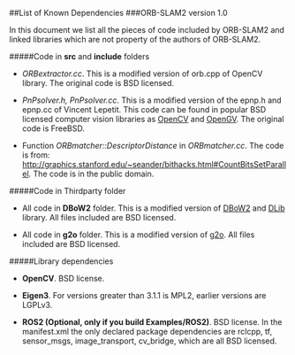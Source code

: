##List of Known Dependencies
###ORB-SLAM2 version 1.0

In this document we list all the pieces of code included  by ORB-SLAM2 and linked libraries which are not property of the authors of ORB-SLAM2.


#####Code in **src** and **include** folders

* *ORBextractor.cc*.
This is a modified version of orb.cpp of OpenCV library. The original code is BSD licensed.

* *PnPsolver.h, PnPsolver.cc*.
This is a modified version of the epnp.h and epnp.cc of Vincent Lepetit. 
This code can be found in popular BSD licensed computer vision libraries as [OpenCV](https://github.com/Itseez/opencv/blob/master/modules/calib3d/src/epnp.cpp) and [OpenGV](https://github.com/laurentkneip/opengv/blob/master/src/absolute_pose/modules/Epnp.cpp). The original code is FreeBSD.

* Function *ORBmatcher::DescriptorDistance* in *ORBmatcher.cc*.
The code is from: http://graphics.stanford.edu/~seander/bithacks.html#CountBitsSetParallel.
The code is in the public domain.

#####Code in Thirdparty folder

* All code in **DBoW2** folder.
This is a modified version of [DBoW2](https://github.com/dorian3d/DBoW2) and [DLib](https://github.com/dorian3d/DLib) library. All files included are BSD licensed.

* All code in **g2o** folder.
This is a modified version of [g2o](https://github.com/RainerKuemmerle/g2o). All files included are BSD licensed.

#####Library dependencies 


* **OpenCV**.
BSD license.

* **Eigen3**.
For versions greater than 3.1.1 is MPL2, earlier versions are LGPLv3.

* **ROS2 (Optional, only if you build Examples/ROS2)**.
BSD license. In the manifest.xml the only declared package dependencies are rclcpp, tf, sensor_msgs, image_transport, cv_bridge, which are all BSD licensed.




